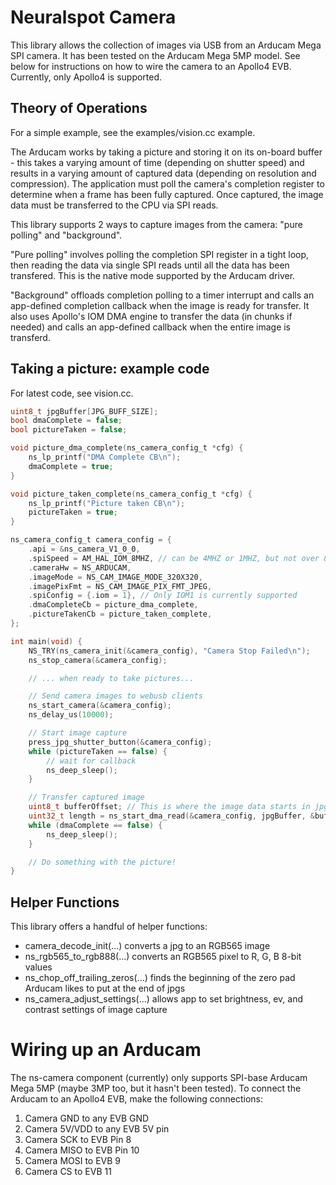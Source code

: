 # Neuralspot Camera
This library allows the collection of images via USB from an Arducam Mega SPI camera. It has been tested on the Arducam Mega 5MP model. See below for instructions on how to wire the camera to an Apollo4 EVB. Currently, only Apollo4 is supported.

## Theory of Operations
For a simple example, see the examples/vision.cc example.

The Arducam works by taking a picture and storing it on its on-board buffer - this takes a varying amount of time (depending on shutter speed) and results in a varying amount of captured data (depending on resolution and compression). The application must poll the camera's completion register to determine when a frame has been fully captured. Once captured, the image data must be transferred to the CPU via SPI reads.

This library supports 2 ways to capture images from the camera: "pure polling" and "background".

"Pure polling" involves polling the completion SPI register in a tight loop, then reading the data via single SPI reads until all the data has been transfered. This is the native mode supported by the Arducam driver.

"Background" offloads completion polling to a timer interrupt and calls an app-defined completion callback when the image is ready for transfer. It also uses Apollo's IOM DMA engine to transfer the data (in chunks if needed) and calls an app-defined callback when the entire image is transferd.

## Taking a picture: example code
For latest code, see vision.cc.

```c
uint8_t jpgBuffer[JPG_BUFF_SIZE];
bool dmaComplete = false;
bool pictureTaken = false;

void picture_dma_complete(ns_camera_config_t *cfg) {
    ns_lp_printf("DMA Complete CB\n");
    dmaComplete = true;
}

void picture_taken_complete(ns_camera_config_t *cfg) {
    ns_lp_printf("Picture taken CB\n");
    pictureTaken = true;
}

ns_camera_config_t camera_config = {
    .api = &ns_camera_V1_0_0,
    .spiSpeed = AM_HAL_IOM_8MHZ, // can be 4MHZ or 1MHZ, but not over 8MHZ
    .cameraHw = NS_ARDUCAM,
    .imageMode = NS_CAM_IMAGE_MODE_320X320,
    .imagePixFmt = NS_CAM_IMAGE_PIX_FMT_JPEG,
    .spiConfig = {.iom = 1}, // Only IOM1 is currently supported
    .dmaCompleteCb = picture_dma_complete,
    .pictureTakenCb = picture_taken_complete,
};

int main(void) {
    NS_TRY(ns_camera_init(&camera_config), "Camera Stop Failed\n");
    ns_stop_camera(&camera_config);

    // ... when ready to take pictures...

    // Send camera images to webusb clients
    ns_start_camera(&camera_config);
    ns_delay_us(10000);

    // Start image capture
    press_jpg_shutter_button(&camera_config);
    while (pictureTaken == false) {
        // wait for callback
        ns_deep_sleep();
    }

    // Transfer captured image
    uint8_t bufferOffset; // This is where the image data starts in jpgBuffer, will be 1 for jpg, 0 for anything else
    uint32_t length = ns_start_dma_read(&camera_config, jpgBuffer, &bufferOffset, JPG_BUFF_SIZE);
    while (dmaComplete == false) {
        ns_deep_sleep();
    }

    // Do something with the picture!
}
```

## Helper Functions
This library offers a handful of helper functions:
- camera_decode_init(...) converts a jpg to an RGB565 image
- ns_rgb565_to_rgb888(...) converts an RGB565 pixel to R, G, B 8-bit values
- ns_chop_off_trailing_zeros(...) finds the beginning of the zero pad Arducam likes to put at the end of jpgs
- ns_camera_adjust_settings(...) allows app to set brightness, ev, and contrast settings of image capture


# Wiring up an Arducam

The ns-camera component (currently) only supports SPI-base Arducam Mega 5MP (maybe 3MP too, but it hasn't been tested). To connect the Arducam to an Apollo4 EVB, make the following connections:

1. Camera GND to any EVB GND
2. Camera 5V/VDD to any EVB 5V pin
3. Camera SCK to EVB Pin 8
4. Camera MISO to EVB Pin 10
5. Camera MOSI to EVB 9
6. Camera CS to EVB 11
